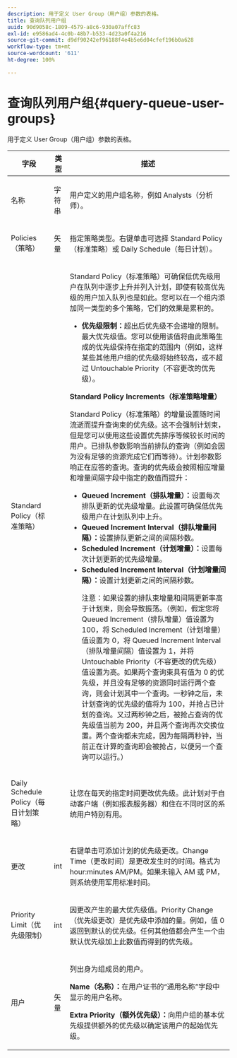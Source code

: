 ```yaml
---
description: 用于定义 User Group（用户组）参数的表格。
title: 查询队列用户组
uuid: 90d9058c-1809-4579-a8c6-930a07affc83
exl-id: e9586ad4-4c0b-48b7-b533-4d23a0f4a216
source-git-commit: d9df90242ef96188f4e4b5e6d04cfef196b0a628
workflow-type: tm+mt
source-wordcount: '611'
ht-degree: 100%

---
```


# 查询队列用户组{#query-queue-user-groups}

用于定义 User Group（用户组）参数的表格。

<table id="table_670A47E25A7A43F0B599BD7ABB173E69"> 
 <thead> 
  <tr> 
   <th colname="col1" class="entry"> 字段 </th> 
   <th colname="col2" class="entry"> 类型 </th> 
   <th colname="col3" class="entry"> 描述 </th> 
  </tr> 
 </thead>
 <tbody> 
  <tr> 
   <td colname="col1"> <p>名称 </p> </td> 
   <td colname="col2"> <p>字符串 </p> </td> 
   <td colname="col3"> <p>用户定义的用户组名称，例如 Analysts（分析师）。 </p> </td> 
  </tr> 
  <tr> 
   <td colname="col1"> <p>Policies（策略） </p> </td> 
   <td colname="col2"> <p>矢量 </p> </td> 
   <td colname="col3"> <p>指定策略类型。右键单击可选择 Standard Policy（标准策略）或 Daily Schedule（每日计划）。 </p> </td> 
  </tr> 
  <tr> 
   <td colname="col1"> <p>Standard Policy（标准策略） </p> </td> 
   <td colname="col2"> </td> 
   <td colname="col3"> <p>Standard Policy（标准策略）可确保低优先级用户在队列中逐步上升并列入计划，即使有较高优先级的用户加入队列也是如此。您可以在一个组内添加同一类型的多个策略，它们的效果是累积的。 
     <ul id="ul_F7F60D23DC934F61AF2183177A11FA65"> 
      <li id="li_805ED3E740814FAEBFF2B411BAB3D248"><b>优先级限制：</b>超出后优先级不会递增的限制。最大优先级值。您可以使用该值将由此策略生成的优先级保持在指定的范围内（例如，这样某些其他用户组的优先级将始终较高，或不超过 Untouchable Priority（不容更改的优先级）。 </li> 
     </ul> </p> <p> <b>Standard Policy Increments（标准策略增量）</b> </p> <p>Standard Policy（标准策略）的增量设置随时间流逝而提升查询束的优先级。这不会强制计划束，但是您可以使用这些设置优先排序等候较长时间的用户。已排队参数影响当前排队的查询（例如会因为没有足够的资源完成它们而等待）。计划参数影响正在应答的查询。查询的优先级会按照相应增量和增量间隔字段中指定的数值而提升： 
     <ul id="ul_7A5EE18CE10E4484A203B938525C806C"> 
      <li id="li_4B5CD827AF3848DA811A96C851340518"><b>Queued Increment（排队增量）：</b>设置每次排队更新的优先级增量。此设置可确保低优先级用户在计划队列中上升。 </li> 
      <li id="li_91CA798235234A1CAC7AB32A7FB1CE84"><b>Queued Increment Interval（排队增量间隔）：</b>设置排队更新之间的间隔秒数。 </li> 
      <li id="li_079275E21ABA43B796A853624A6BDC29"><b>Scheduled Increment（计划增量）：</b>设置每次计划更新的优先级增量。 </li> 
      <li id="li_3AE2EC3EBE6C4670BA0FA1BBD03FEBBD"><b>Scheduled Increment Interval（计划增量间隔）：</b>设置计划更新之间的间隔秒数。 <p> <p>注意：如果设置的排队束增量和间隔更新率高于计划束，则会导致振荡。（例如，假定您将 Queued Increment（排队增量）值设置为 100，将 Scheduled Increment（计划增量）值设置为 0，将 Queued Increment Interval（排队增量间隔）值设置为 1，并将 Untouchable Priority（不容更改的优先级）值设置为高。如果两个查询束具有值为 0 的优先级，并且没有足够的资源同时运行两个查询，则会计划其中一个查询。一秒钟之后，未计划查询的优先级的值将为 100，并抢占已计划的查询。又过两秒钟之后，被抢占查询的优先级值当前为 200，并且两个查询再次交换位置。两个查询都未完成，因为每隔两秒钟，当前正在计算的查询即会被抢占，以便另一个查询可以运行。） </p> </p> </li> 
     </ul> </p> </td> 
  </tr> 
  <tr> 
   <td colname="col1"> <p>Daily Schedule Policy（每日计划策略） </p> </td> 
   <td colname="col2"> </td> 
   <td colname="col3"> <p>让您在每天的指定时间更改优先级。此计划对于自动客户端（例如<span class="wintitle">报表服务器</span>）和住在不同时区的系统用户特别有用。 </p> </td> 
  </tr> 
  <tr> 
   <td colname="col1"> <p>更改 </p> </td> 
   <td colname="col2"> <p>int </p> </td> 
   <td colname="col3"> <p>右键单击可添加计划的优先级更改。Change Time（更改时间）是更改发生时的时间。格式为 hour:minutes AM/PM。如果未输入 AM 或 PM，则系统使用军用标准时间。 </p> </td> 
  </tr> 
  <tr> 
   <td colname="col1"> <p>Priority Limit（优先级限制） </p> </td> 
   <td colname="col2"> <p>int </p> </td> 
   <td colname="col3"> <p>因更改产生的最大优先级值。Priority Change（优先级更改）是优先级中添加的量。例如，值 0 返回到默认的优先级。任何其他值都会产生一个由默认优先级加上此数值而得到的优先级。 </p> </td> 
  </tr> 
  <tr> 
   <td colname="col1"> <p>用户 </p> </td> 
   <td colname="col2"> <p>矢量 </p> </td> 
   <td colname="col3"> <p>列出身为组成员的用户。 </p> <p> <b>Name（名称）：</b>在用户证书的“通用名称”字段中显示的用户名称。 </p> <p> <b>Extra Priority（额外优先级）：</b>向用户组的基本优先级提供额外的优先级以确定该用户的起始优先级。 </p> </td> 
  </tr> 
 </tbody> 
</table>

